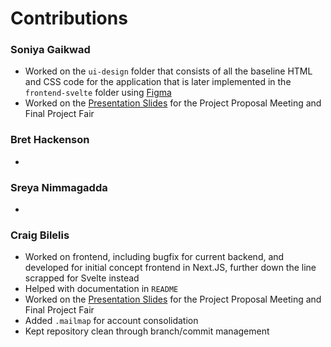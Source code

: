 # Contributions

### Soniya Gaikwad
- Worked on the `ui-design` folder that consists of all the baseline HTML and CSS code for the application that is later implemented in the `frontend-svelte` folder using [Figma](https://www.figma.com/design/g7HDzd1IFFMkCYCwEtCxLy/Mus(ai)c-UI---COMPSCI520?node-id=2-62&t=3fBB0haAvIVYQVXA-1)
- Worked on the [Presentation Slides](https://docs.google.com/presentation/d/1FeDPJGiS6mcSV5RTQD97QPQPcg_DqkfDDEI-0ZKV8SM/edit?usp=sharing) for the Project Proposal Meeting and Final Project Fair

### Bret Hackenson

-

### Sreya Nimmagadda

-

### Craig Bilelis

- Worked on frontend, including bugfix for current backend, and developed for initial concept frontend in Next.JS, further down the line scrapped for Svelte instead
- Helped with documentation in `README`
- Worked on the [Presentation Slides](https://docs.google.com/presentation/d/1FeDPJGiS6mcSV5RTQD97QPQPcg_DqkfDDEI-0ZKV8SM/edit?usp=sharing) for the Project Proposal Meeting and Final Project Fair
- Added `.mailmap` for account consolidation
- Kept repository clean through branch/commit management
